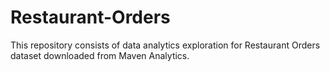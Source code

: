 # Restaurant-Orders

This repository consists of data analytics exploration for Restaurant Orders dataset downloaded from Maven Analytics.